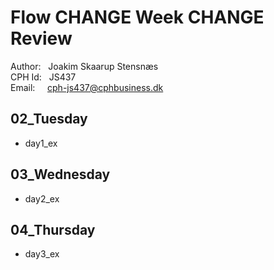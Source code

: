 # Flow CHANGE Week CHANGE Review

Author: &nbsp;&nbsp;Joakim Skaarup Stensnæs\
CPH Id: &nbsp;&nbsp;JS437\
Email: &nbsp;&nbsp;&nbsp;&nbsp;cph-js437@cphbusiness.dk

## 02_Tuesday
* day1_ex

## 03_Wednesday
* day2_ex

## 04_Thursday
* day3_ex
